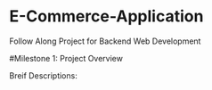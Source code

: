 # E-Commerce-Application
Follow Along Project for Backend Web Development

#Milestone 1: Project Overview

Breif Descriptions:

